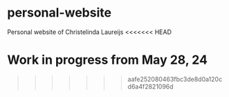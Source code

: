 # personal-website
Personal website of Christelinda Laureijs
<<<<<<< HEAD

Work in progress from May 28, 24
=======
>>>>>>> aafe252080463fbc3de8d0a120cd6a4f2821096d
